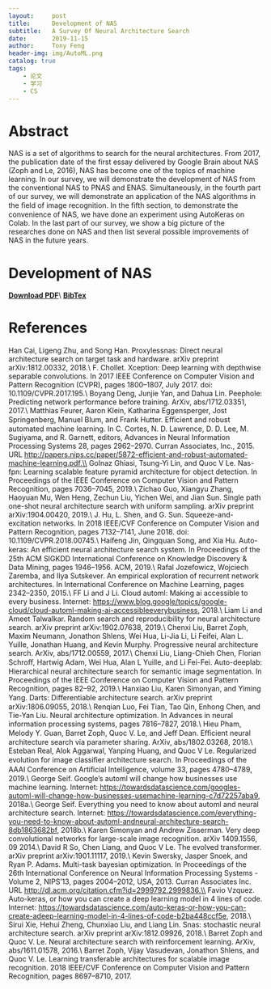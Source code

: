 ```yaml
---
layout:     post
title:      Development of NAS
subtitle:   A Survey Of Neural Architecture Search
date:       2019-11-15
author:     Tony Feng
header-img: img/AutoML.png
catalog: true
tags:
    - 论文
    - 学习
    - CS
---
```


# Abstract
NAS is a set of algorithms to search for the neural architectures. From 2017, the publication date of the first essay delivered by Google Brain about NAS (Zoph and Le, 2016), NAS has become one of the topics of machine learning. In our survey, we will demonstrate the development of NAS from the conventional NAS to PNAS and ENAS. Simultaneously, in the fourth part of our survey, we will demonstrate an application of the NAS algorithms in the ﬁeld of image recognition. In the fifth section, to demonstrate the convenience of NAS, we have done an experiment using AutoKeras on Colab. In the last part of our survey, we show a big picture of the researches done on NAS and then list several possible improvements of NAS in the future years.

# Development of NAS
[**Download PDF**](https://fengtony686.github.io/essay/survey_of_NAS.pdf)\\
[**BibTex**](https://fengtony686.github.io/essay/survey_of_NAS.txt)

# References
Han Cai, Ligeng Zhu, and Song Han. Proxylessnas: Direct neural architecture search on target task and hardware. arXiv preprint arXiv:1812.00332, 2018.\\
F. Chollet. Xception: Deep learning with depthwise separable convolutions. In 2017 IEEE Conference on Computer Vision and Pattern Recognition (CVPR), pages 1800–1807, July 2017. doi: 10.1109/CVPR.2017.195.\\
Boyang Deng, Junjie Yan, and Dahua Lin. Peephole: Predicting network performance before training. ArXiv, abs/1712.03351, 2017.\\
Matthias Feurer, Aaron Klein, Katharina Eggensperger, Jost Springenberg, Manuel Blum, and Frank Hutter. Eﬃcient and robust automated machine learning. In C. Cortes, N. D. Lawrence, D. D. Lee, M. Sugiyama, and R. Garnett, editors, Advances in Neural Information Processing Systems 28, pages 2962–2970. Curran Associates, Inc., 2015. URL http://papers.nips.cc/paper/5872-efficient-and-robust-automated-machine-learning.pdf.\\
Golnaz Ghiasi, Tsung-Yi Lin, and Quoc V Le. Nas-fpn: Learning scalable feature pyramid architecture for object detection. In Proceedings of the IEEE Conference on Computer Vision and Pattern Recognition, pages 7036–7045, 2019.\\
Zichao Guo, Xiangyu Zhang, Haoyuan Mu, Wen Heng, Zechun Liu, Yichen Wei, and Jian Sun. Single path one-shot neural architecture search with uniform sampling. arXiv preprint arXiv:1904.00420, 2019.\\
J. Hu, L. Shen, and G. Sun. Squeeze-and-excitation networks. In 2018 IEEE/CVF Conference on Computer Vision and Pattern Recognition, pages 7132–7141, June 2018. doi: 10.1109/CVPR.2018.00745.\\
Haifeng Jin, Qingquan Song, and Xia Hu. Auto-keras: An eﬃcient neural architecture search system. In Proceedings of the 25th ACM SIGKDD International Conference on Knowledge Discovery & Data Mining, pages 1946–1956. ACM, 2019.\\
Rafal Jozefowicz, Wojciech Zaremba, and Ilya Sutskever. An empirical exploration of recurrent network architectures. In International Conference on Machine Learning, pages 2342–2350, 2015.\\
FF Li and J Li. Cloud automl: Making ai accessible to every business. Internet: https://www.blog.google/topics/google-cloud/cloud-automl-making-ai-accessibleeverybusiness, 2018.\\
Liam Li and Ameet Talwalkar. Random search and reproducibility for neural architecture search. arXiv preprint arXiv:1902.07638, 2019.\\
Chenxi Liu, Barret Zoph, Maxim Neumann, Jonathon Shlens, Wei Hua, Li-Jia Li, Li Feifei, Alan L. Yuille, Jonathan Huang, and Kevin Murphy. Progressive neural architecture search. ArXiv, abs/1712.00559, 2017.\\
Chenxi Liu, Liang-Chieh Chen, Florian Schroﬀ, Hartwig Adam, Wei Hua, Alan L Yuille, and Li Fei-Fei. Auto-deeplab: Hierarchical neural architecture search for semantic image segmentation. In Proceedings of the IEEE Conference on Computer Vision and Pattern Recognition, pages 82–92, 2019.\\
Hanxiao Liu, Karen Simonyan, and Yiming Yang. Darts: Diﬀerentiable architecture search. arXiv preprint arXiv:1806.09055, 2018.\\
Renqian Luo, Fei Tian, Tao Qin, Enhong Chen, and Tie-Yan Liu. Neural architecture optimization. In Advances in neural information processing systems, pages 7816–7827, 2018.\\
Hieu Pham, Melody Y. Guan, Barret Zoph, Quoc V. Le, and Jeﬀ Dean. Eﬃcient neural architecture search via parameter sharing. ArXiv, abs/1802.03268, 2018.\\
Esteban Real, Alok Aggarwal, Yanping Huang, and Quoc V Le. Regularized evolution for image classiﬁer architecture search. In Proceedings of the AAAI Conference on Artiﬁcial Intelligence, volume 33, pages 4780–4789, 2019.\\
George Seif. Google’s automl will change how businesses use machine learning. Internet: https://towardsdatascience.com/googles-automl-will-change-how-businesses-usemachine-learning-c7d72257aba9, 2018a.\\
George Seif. Everything you need to know about automl and neural architecture search. Internet: https://towardsdatascience.com/everything-you-need-to-know-about-automl-andneural-architecture-search-8db1863682bf, 2018b.\\
Karen Simonyan and Andrew Zisserman. Very deep convolutional networks for large-scale image recognition. arXiv 1409.1556, 09 2014.\\
David R So, Chen Liang, and Quoc V Le. The evolved transformer. arXiv preprint arXiv:1901.11117, 2019.\\
Kevin Swersky, Jasper Snoek, and Ryan P. Adams. Multi-task bayesian optimization. In Proceedings of the 26th International Conference on Neural Information Processing Systems - Volume 2, NIPS’13, pages 2004–2012, USA, 2013. Curran Associates Inc. URL http://dl.acm.org/citation.cfm?id=2999792.2999836.\\
Favio Vzquez. Auto-keras, or how you can create a deep learning model in 4 lines of code. Internet: https://towardsdatascience.com/auto-keras-or-how-you-can-create-adeep-learning-model-in-4-lines-of-code-b2ba448ccf5e, 2018.\\
Sirui Xie, Hehui Zheng, Chunxiao Liu, and Liang Lin. Snas: stochastic neural architecture search. arXiv preprint arXiv:1812.09926, 2018.\\
Barret Zoph and Quoc V. Le. Neural architecture search with reinforcement learning. ArXiv, abs/1611.01578, 2016.\\
Barret Zoph, Vijay Vasudevan, Jonathon Shlens, and Quoc V. Le. Learning transferable architectures for scalable image recognition. 2018 IEEE/CVF Conference on Computer Vision and Pattern Recognition, pages 8697–8710, 2017.
